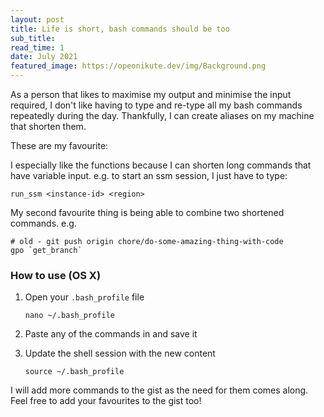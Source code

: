 ```yaml
---
layout: post
title: Life is short, bash commands should be too
sub_title:
read_time: 1
date: July 2021
featured_image: https://opeonikute.dev/img/Background.png
---
```


As a person that likes to maximise my output and minimise the input required, I don't like having to type and re-type all my bash commands repeatedly during the day. Thankfully, I can create aliases on my machine that shorten them.

These are my favourite:

<script src="https://gist.github.com/OpeOnikute/0f359be9b019819a3cd1c989df6ec0fe.js"></script>

I especially like the functions because I can shorten long commands that have variable input. e.g. to start an ssm session, I just have to type:

```docker
run_ssm <instance-id> <region>
```

My second favourite thing is being able to combine two shortened commands. e.g.

```docker
# old - git push origin chore/do-some-amazing-thing-with-code
gpo `get_branch`
```

### How to use (OS X)

1. Open your `.bash_profile` file

    ```docker
    nano ~/.bash_profile
    ```

2. Paste any of the commands in and save it
3. Update the shell session with the new content

    ```docker
    source ~/.bash_profile
    ```

I will add more commands to the gist as the need for them comes along. Feel free to add your favourites to the gist too!